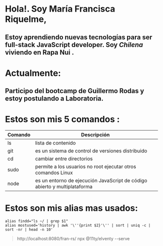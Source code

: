 
# Hola!. Soy María Francisca Riquelme,
## Estoy aprendiendo nuevas tecnologías para ser **full-stack JavaScript developer**. Soy *Chilena* viviendo en  **Rapa Nui** .

# Actualmente:
## Participo del bootcamp de **Guillermo Rodas** y estoy postulando a **Laboratoria**.

# Estos son mis 5 comandos :
| Comando | Descripción                                                               |
----------|---------------------------------------------------------------------------|
| ls      | lista de contenido                                                        |
| git     | es un sistema de control de versiones distribuido                         |
| cd      | cambiar entre directorios                                                 |
| sudo    | permite a los usuarios no root ejecutar otros comandos Linux              |
| node    | es un entorno de ejecución JavaScript de código abierto y multiplataforma |


# Estos son mis alias mas usados:
```
alias findd="ls ~/ | grep $1"
alias mostused='history | awk '\''{print $2}'\'' | sort | uniq -c | sort -nr | head -n 10'
```
 
<!--
### Hi there 👋


**fran-rs/fran-rs** is a ✨ _special_ ✨ repository because its `README.md` (this file) appears on your GitHub profile.

Here are some ideas to get you started:

- 🔭 I’m currently working on ...
- 🌱 I’m currently learning ...
- 👯 I’m looking to collaborate on ...
- 🤔 I’m looking for help with ...
- 💬 Ask me about ...
- 📫 How to reach me: ...
- 😄 Pronouns: ...
- ⚡ Fun fact: ...
-->
> http://localhost:8080/fran-rs/
> npx @11ty/elventy --serve
